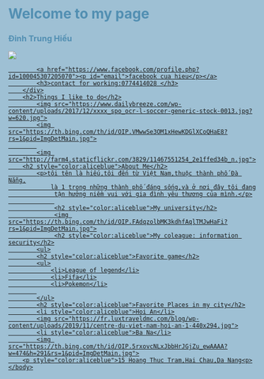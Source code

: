 <!DOCTYPE html>
<html style="color:rgb(82, 143, 178);background-color:rgb(158, 192, 212)">
	<head>
		<link type="text/css" rel="stylesheet" href="stylesheet.css"/>
		<title>page cua Hieu</title>
	</head>
	<body>
		<div id="header">
			<h1 class="hover">Welcome to my page</h1>
			<h3>Đinh Trung Hiếu</h3> 
            <img src="https://img.wattpad.com/cover/221263166-288-k317951.jpg">
			<a href="https://www.facebook.com"><p id="email"  a>

			<a href="https://www.facebook.com/profile.php?id=100045307205070"><p id="email">facebook cua hieu</p></a>
            <h3>contact for working:0774414028 </h3>
		</div>
		<h2>Things I like to do</h2>
			<img src="https://www.dailybreeze.com/wp-content/uploads/2017/12/xxxx_spo_ocr-l-soccer-generic-stock-0013.jpg?w=620.jpg">
			<img src="https://th.bing.com/th/id/OIP.VMwwSe3OM1xHewKDGlXCoQHaE8?rs=1&pid=ImgDetMain.jpg">
			
			<img src="http://farm4.staticflickr.com/3829/11467551254_2e1ffed34b_n.jpg">
		<h2 style="color:aliceblue">About Me</h2>
			<p>tôi tên là hiếu,tôi đến từ Việt Nam,thuộc thành phố Đà Nẵng,
                là 1 trong những thành phố đáng sống,và ở nơi đây tôi đang
                 tận hưởng niềm vui với gia đình yêu thương của mình.</p>
                 
                 <h2 style="color:aliceblue">My university</h2>
                 <img src="https://th.bing.com/th/id/OIP.FAdqzolbMK3kdhfAqlTMJwHaFi?rs=1&pid=ImgDetMain.jpg">
                 <h2 style="color:aliceblue">My coleague: information security</h2>
			<ul>
			<h2 style="color:aliceblue">Favorite game</h2>
			<ul>
				<li>League of legend</li>
				<li>Fifa</li>
				<li>Pokemon</li>
			
			</ul>
			<h2 style="color:aliceblue">Favorite Places in my city</h2>
            <li style="color:aliceblue">Hoi An</li>
            <img src="https://fr.luxtraveldmc.com/blog/wp-content/uploads/2019/11/centre-du-viet-nam-hoi-an-1-440x294.jpg">
			<li style="color:aliceblue">Ba Na</li>
            <img src="https://th.bing.com/th/id/OIP.5rxovcNLxJbbHrJGjZu_ewAAAA?w=474&h=291&rs=1&pid=ImgDetMain.jpg">
		<p style="color:aliceblue">15 Hoang Thuc Tram,Hai Chau,Da Nang<p>
	</body>
</html>
